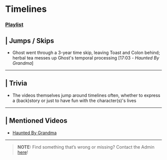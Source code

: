 # Timelines 
### [Playlist](https://www.youtube.com/playlist?list=PLwljWXtmIKiRybRwtFb4t-tvsWl89b9Ue)


## | Jumps / Skips 
- Ghost went through a 3-year time skip, leaving Toast and Colon behind; herbal tea messes up Ghost's temporal processing \[17:03 - *Haunted By Grandma*]

----

## | Trivia
- The videos themselves jump around timelines often, whether to express a (back)story or just to have fun with the character(s)'s lives

----

## | Mentioned Videos
- [Haunted By Grandma](https://youtu.be/yMRGseByyCU)

----

>**NOTE:** Find something that’s wrong or missing? Contact the Admin [here](../chapter_2.md)!